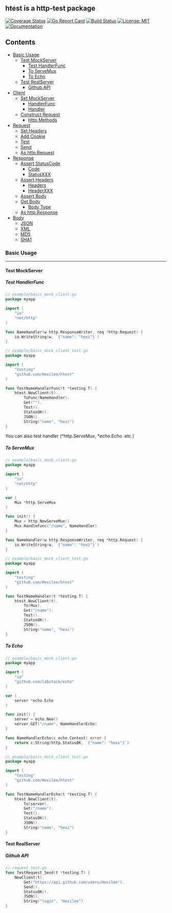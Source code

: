## htest is a http-test package

[![Coverage Status](https://coveralls.io/repos/github/Hexilee/htest/badge.svg)](https://coveralls.io/github/Hexilee/htest)
[![Go Report Card](https://goreportcard.com/badge/github.com/Hexilee/htest)](https://goreportcard.com/report/github.com/Hexilee/htest)
[![Build Status](https://travis-ci.org/Hexilee/htest.svg?branch=master)](https://travis-ci.org/Hexilee/htest)
[![License: MIT](https://img.shields.io/badge/License-MIT-yellow.svg)](https://github.com/Hexilee/htest/blob/master/LICENSE)
[![Documentation](https://godoc.org/github.com/Hexilee/htest?status.svg)](https://godoc.org/github.com/Hexilee/htest)

## Contents

- [Basic Usage](#BasicUsage)
    - [Test MockServer](#TestMockServer)
        - [Test HandlerFunc](#TestHandlerFunc)
        - [To ServeMux](#ToServeMux)
        - [To Echo](#ToEcho)
    - [Test RealServer](#TestRealServer)
        - [Github API](#GithubAPI)
- [Client](#Client)
    - [Set MockServer](#SetMockServer)
        - [HandlerFunc](#HandlerFunc)
        - [Handler](#Handler)
    - [Construct Request](#ConstructRequest)
        - [Http Methods](#HttpMethods)
- [Request](#Request)
    - [Set Headers](#SetHeaders)
    - [Add Cookie](#AddCookie)
    - [Test](#Test)
    - [Send](#Send)
    - [As http.Request](#Ashttp.Request)
- [Response](#Response)
    - [Assert StatusCode](#AssertStatusCode)
        - [Code](#Code)
        - [StatusXXX](#StatusXXX)
    - [Assert Headers](#AssertHeaders)
        - [Headers](#Headers)
        - [HeaderXXX](#HeaderXXX)
    - [Assert Body](#AssertBody)
    - [Get Body](#GetBody)
        - [Body Type](#BodyType)
    - [As http.Response](#Ashttp.Response)
- [Body](#Body)
    - [JSON](#JSON)
    - [XML](#XML)
    - [MD5](#MD5)
    - [SHA1](#SHA1)

<h3 id="BasicUsage">Basic Usage</h3>

-----------------

<h4 id="TestMockServer">Test MockServer</h4>


<h5 id="TestHandlerFunc">Test HandlerFunc</h5>

```go
// example/basic_mock_client.go
package myapp

import (
	"io"
	"net/http"
)

func NameHandler(w http.ResponseWriter, req *http.Request) {
	io.WriteString(w, `{"name": "hexi"}`)
}
```

```go
// example/basic_mock_client_test.go
package myapp

import (
	"testing"
	"github.com/Hexilee/htest"
)

func TestNameHandlerFunc(t *testing.T) {
	htest.NewClient(t).
		ToFunc(NameHandler).
		Get("").
		Test().
		StatusOK().
		JSON().
		String("name", "hexi")
}
```

You can also test handler (*http.ServeMux, *echo.Echo .etc.)

<h5 id="ToServeMux">To ServeMux</h5>

```go
// example/basic_mock_client.go
package myapp

import (
	"io"
	"net/http"
)

var (
	Mux *http.ServeMux
)

func init() {
	Mux = http.NewServeMux()
	Mux.HandleFunc("/name", NameHandler)
}

func NameHandler(w http.ResponseWriter, req *http.Request) {
	io.WriteString(w, `{"name": "hexi"}`)
}
```

```go
// example/basic_mock_client_test.go
package myapp

import (
	"testing"
	"github.com/Hexilee/htest"
)

func TestNameHandler(t *testing.T) {
	htest.NewClient(t).
		To(Mux).
		Get("/name").
		Test().
		StatusOK().
		JSON().
		String("name", "hexi")
}
```

<h5 id="ToEcho">To Echo</h5>

```go
// example/basic_mock_client.go
package myapp

import (
	"io"
	"github.com/labstack/echo"
)

var (
	server *echo.Echo
)

func init() {
	server = echo.New()
	server.GET("/name", NameHandlerEcho)
}

func NameHandlerEcho(c echo.Context) error {
	return c.String(http.StatusOK, `{"name": "hexi"}`)
}
```

```go
// example/basic_mock_client_test.go
package myapp

import (
	"testing"
	"github.com/Hexilee/htest"
)

func TestNameHandlerEcho(t *testing.T) {
	htest.NewClient(t).
		To(server).
		Get("/name").
		Test().
		StatusOK().
		JSON().
		String("name", "hexi")
}
```

<h4 id="TestRealServer">Test RealServer</h4>

<h5 id="GithubAPI">Github API</h5>

```go
// request_test.go
func TestRequest_Send(t *testing.T) {
	NewClient(t).
		Get("https://api.github.com/users/Hexilee").
		Send().
		StatusOK().
		JSON().
		String("login", "Hexilee")
}
```

